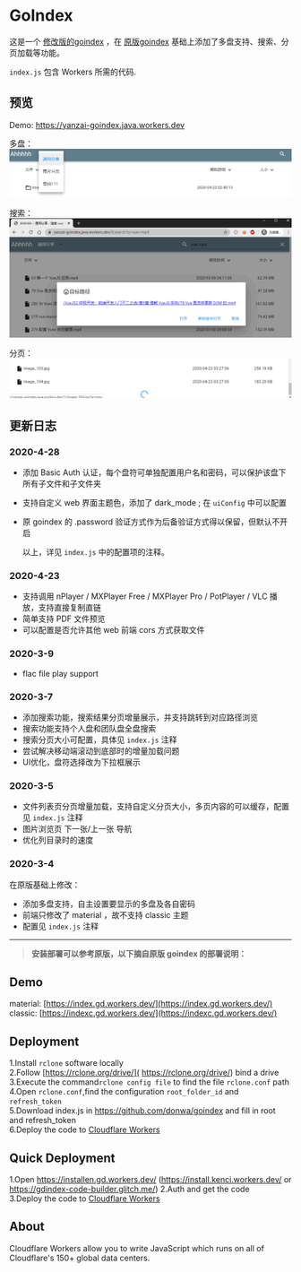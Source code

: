 GoIndex  
====  

这是一个 [修改版的goindex](https://github.com/yanzai/goindex) ，在 [原版goindex](https://github.com/donwa/goindex) 基础上添加了多盘支持、搜索、分页加载等功能。

`index.js` 包含 Workers 所需的代码.

## 预览

Demo: https://yanzai-goindex.java.workers.dev



多盘：  
![多盘](imgs/1.png)



搜索：  
![搜索](imgs/2.png)



分页：  
![分页](imgs/3.png)



## 更新日志

### 2020-4-28

- 添加 Basic Auth 认证，每个盘符可单独配置用户名和密码，可以保护该盘下所有子文件和子文件夹

- 支持自定义 web 界面主题色，添加了 dark_mode ; 在 `uiConfig` 中可以配置

- 原 goindex 的 .password 验证方式作为后备验证方式得以保留，但默认不开启

  以上，详见 `index.js` 中的配置项的注释。

### 2020-4-23

- 支持调用 nPlayer / MXPlayer Free / MXPlayer Pro / PotPlayer / VLC 播放，支持直接复制直链
- 简单支持 PDF 文件预览
- 可以配置是否允许其他 web 前端 cors 方式获取文件

### 2020-3-9

- flac file play support

### 2020-3-7

- 添加搜索功能，搜索结果分页增量展示，并支持跳转到对应路径浏览
- 搜索功能支持个人盘和团队盘全盘搜索
- 搜索分页大小可配置，具体见 `index.js` 注释
- 尝试解决移动端滚动到底部时的增量加载问题
- UI优化，盘符选择改为下拉框展示

### 2020-3-5

- 文件列表页分页增量加载，支持自定义分页大小，多页内容的可以缓存，配置见 `index.js` 注释
- 图片浏览页 下一张/上一张 导航
- 优化列目录时的速度

### 2020-3-4

在原版基础上修改：

- 添加多盘支持，自主设置要显示的多盘及各自密码
- 前端只修改了 material ，故不支持 classic 主题
- 配置见 `index.js` 注释
  

---



> **安装部署可以参考原版，以下摘自原版 goindex 的部署说明：**



## Demo  
material: [https://index.gd.workers.dev/](https://index.gd.workers.dev/)  
classic: [https://indexc.gd.workers.dev/](https://indexc.gd.workers.dev/)  

## Deployment  
1.Install `rclone` software locally  
2.Follow [https://rclone.org/drive/]( https://rclone.org/drive/) bind a drive  
3.Execute the command`rclone config file` to find the file `rclone.conf` path  
4.Open `rclone.conf`,find the configuration `root_folder_id` and `refresh_token`  
5.Download index.js in https://github.com/donwa/goindex and fill in root and refresh_token  
6.Deploy the code to [Cloudflare Workers](https://www.cloudflare.com/)

## Quick Deployment  
1.Open https://installen.gd.workers.dev/ (https://install.kenci.workers.dev/ or https://gdindex-code-builder.glitch.me/) 
2.Auth and get the code  
3.Deploy the code to [Cloudflare Workers](https://www.cloudflare.com/)  



## About  
Cloudflare Workers allow you to write JavaScript which runs on all of Cloudflare's 150+ global data centers.  
